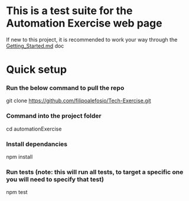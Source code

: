 # This is a test suite for the Automation Exercise web page

If new to this project, it is recommended to work your way through the [Getting_Started.md]() doc 


# Quick setup 

### Run the below command to pull the repo

 git clone https://github.com/filipoalefosio/Tech-Exercise.git

### Command into the project folder

 cd automationExercise

### Install dependancies

 npm install 

### Run tests (note: this will run all tests, to target a specific one you will need to specify that test) 

 npm test
